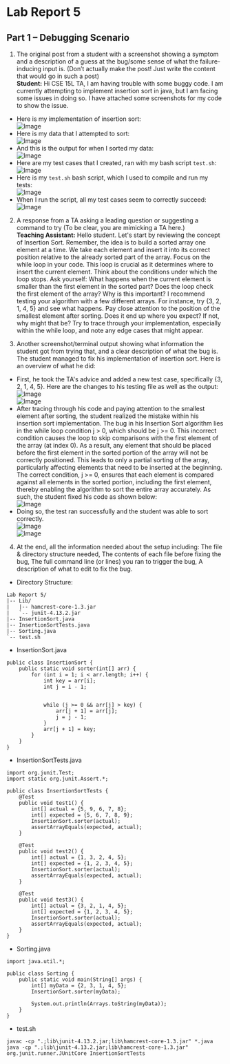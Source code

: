 # Lab Report 5

## Part 1 – Debugging Scenario

1. The original post from a student with a screenshot showing a symptom and a description of a guess at the bug/some sense of what the failure-inducing input is. (Don’t actually make the post! Just write the content that would go in such a post)  
**Student:** Hi CSE 15L TA, I am having trouble with some buggy code. I am currently attempting to implement insertion sort in java, but I am facing some issues in doing so. I have attached some screenshots for my code to show the issue.  
- Here is my implementation of insertion sort:  
  ![Image](lab5_sorterimplementation.png)  
- Here is my data that I attempted to sort:  
  ![Image](lab5_mydatatest.png)  
- And this is the output for when I sorted my data:  
  ![Image](lab5_mydataoutput.png)  
- Here are my test cases that I created, ran with my bash script `test.sh`:  
  ![Image](lab5_sortertests.png)  
- Here is my `test.sh` bash script, which I used to compile and run my tests:  
  ![Image](lab5_bashscript.png)  
- When I run the script, all my test cases seem to correctly succeed:  
  ![Image](lab5_bashsuccess.png)  

2. A response from a TA asking a leading question or suggesting a command to try (To be clear, you are mimicking a TA here.)  
**Teaching Assistant:** Hello student. Let's start by reviewing the concept of Insertion Sort. Remember, the idea is to build a sorted array one element at a time. We take each element and insert it into its correct position relative to the already sorted part of the array. Focus on the while loop in your code. This loop is crucial as it determines where to insert the current element. Think about the conditions under which the loop stops. Ask yourself: What happens when the current element is smaller than the first element in the sorted part? Does the loop check the first element of the array? Why is this important? I recommend testing your algorithm with a few different arrays. For instance, try {3, 2, 1, 4, 5} and see what happens. Pay close attention to the position of the smallest element after sorting. Does it end up where you expect? If not, why might that be? Try to trace through your implementation, especially within the while loop, and note any edge cases that might appear.  

3. Another screenshot/terminal output showing what information the student got from trying that, and a clear description of what the bug is.  
The student managed to fix his implementation of insertion sort. Here is an overview of what he did:  
- First, he took the TA's advice and added a new test case, specifically {3, 2, 1, 4, 5}. Here are the changes to his testing file as well as the output:  
  ![Image](lab5_sortertestsnew.png)  
  ![Image](lab5_bashfail.png)  
- After tracing through his code and paying attention to the smallest element after sorting, the student realized the mistake within his insertion sort implementation. The bug in his Insertion Sort algorithm lies in the while loop condition j > 0, which should be j >= 0. This incorrect condition causes the loop to skip comparisons with the first element of the array (at index 0). As a result, any element that should be placed before the first element in the sorted portion of the array will not be correctly positioned. This leads to only a partial sorting of the array, particularly affecting elements that need to be inserted at the beginning. The correct condition, j >= 0, ensures that each element is compared against all elements in the sorted portion, including the first element, thereby enabling the algorithm to sort the entire array accurately. As such, the student fixed his code as shown below:  
  ![Image](lab5_sorterimplementationfixed.png)  
- Doing so, the test ran successfully and the student was able to sort correctly.  
  ![Image](lab5_bashsuccess2.png)  
  ![Image](lab5_mydataoutput2.png)  
4. At the end, all the information needed about the setup including: The file & directory structure needed, The contents of each file before fixing the bug, The full command line (or lines) you ran to trigger the bug, A description of what to edit to fix the bug.
- Directory Structure:
```
Lab Report 5/
|-- Lib/
|   |-- hamcrest-core-1.3.jar
|   `-- junit-4.13.2.jar
|-- InsertionSort.java
|-- InsertionSortTests.java
|-- Sorting.java 
`-- test.sh
```

- InsertionSort.java
```
public class InsertionSort {
    public static void sorter(int[] arr) {
        for (int i = 1; i < arr.length; i++) {
            int key = arr[i];
            int j = i - 1;

            
            while (j >= 0 && arr[j] > key) { 
                arr[j + 1] = arr[j];
                j = j - 1;
            }
            arr[j + 1] = key;
        }
    }
}
```

- InsertionSortTests.java
```
import org.junit.Test;
import static org.junit.Assert.*;

public class InsertionSortTests {
    @Test
    public void test1() {
        int[] actual = {5, 9, 6, 7, 8};
        int[] expected = {5, 6, 7, 8, 9};
        InsertionSort.sorter(actual);
        assertArrayEquals(expected, actual);
    }

    @Test
    public void test2() {
        int[] actual = {1, 3, 2, 4, 5};
        int[] expected = {1, 2, 3, 4, 5};
        InsertionSort.sorter(actual);
        assertArrayEquals(expected, actual);
    }

    @Test
    public void test3() {
        int[] actual = {3, 2, 1, 4, 5};
        int[] expected = {1, 2, 3, 4, 5};
        InsertionSort.sorter(actual);
        assertArrayEquals(expected, actual);
    }
}
```

- Sorting.java
```
import java.util.*;

public class Sorting {
    public static void main(String[] args) {
        int[] myData = {2, 3, 1, 4, 5};
        InsertionSort.sorter(myData);

        System.out.println(Arrays.toString(myData));
    }
}
```

- test.sh
```
javac -cp ".;lib\junit-4.13.2.jar;lib\hamcrest-core-1.3.jar" *.java
java -cp ".;lib\junit-4.13.2.jar;lib\hamcrest-core-1.3.jar" org.junit.runner.JUnitCore InsertionSortTests
```
